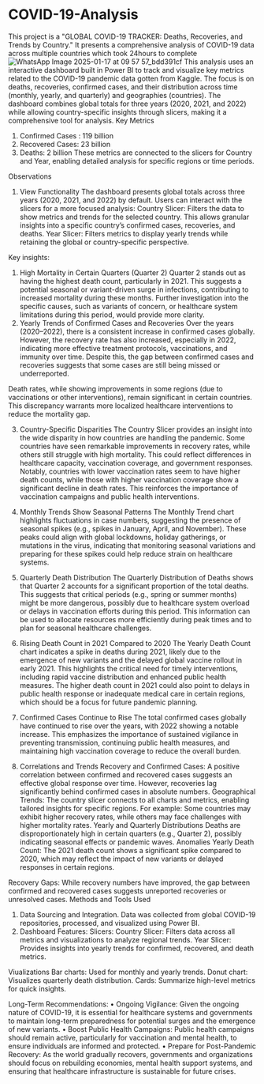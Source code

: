 # COVID-19-Analysis
This project is a "GLOBAL COVID-19 TRACKER: Deaths, Recoveries, and Trends by Country." It presents a comprehensive analysis of COVID-19 data across multiple countries which took 24hours to complete
![WhatsApp Image 2025-01-17 at 09 57 57_bdd391cf](https://github.com/user-attachments/assets/ed8ee057-01a0-459a-aea6-509369f6e4c6)
This analysis uses an interactive dashboard built in Power BI to track and visualize key metrics related to the COVID-19 pandemic data gotten from Kaggle. The focus is on deaths, recoveries, confirmed cases, and their distribution across time (monthly, yearly, and quarterly) and geographies (countries).
The dashboard combines global totals for three years (2020, 2021, and 2022) while allowing country-specific insights through slicers, making it a comprehensive tool for analysis.
Key Metrics
1. Confirmed Cases : 119 billion
2. Recovered Cases: 23 billion
3. Deaths: 2 billion
These metrics are connected to the slicers for Country and Year, enabling detailed analysis for specific regions or time periods.

Observations
1. View Functionality
The dashboard presents global totals across three years (2020, 2021, and 2022) by default. Users can interact with the slicers for a more focused analysis:
Country Slicer: Filters the data to show metrics and trends for the selected country. This allows granular insights into a specific country’s confirmed cases, recoveries, and deaths.
Year Slicer: Filters metrics to display yearly trends while retaining the global or country-specific perspective.

 Key insights:
1. High Mortality in Certain Quarters (Quarter 2)
Quarter 2 stands out as having the highest death count, particularly in 2021. This suggests a potential seasonal or variant-driven surge in infections, contributing to increased mortality during these months. Further investigation into the specific causes, such as variants of concern, or healthcare system limitations during this period, would provide more clarity.
2. Yearly Trends of Confirmed Cases and Recoveries
Over the years (2020–2022), there is a consistent increase in confirmed cases globally. However, the recovery rate has also increased, especially in 2022, indicating more effective treatment protocols, vaccinations, and immunity over time. Despite this, the gap between confirmed cases and recoveries suggests that some cases are still being missed or underreported.

Death rates, while showing improvements in some regions (due to vaccinations or other interventions), remain significant in certain countries. This discrepancy warrants more localized healthcare interventions to reduce the mortality gap.

3. Country-Specific Disparities
The Country Slicer provides an insight into the wide disparity in how countries are handling the pandemic. Some countries have seen remarkable improvements in recovery rates, while others still struggle with high mortality. This could reflect differences in healthcare capacity, vaccination coverage, and government responses.
Notably, countries with lower vaccination rates seem to have higher death counts, while those with higher vaccination coverage show a significant decline in death rates. This reinforces the importance of vaccination campaigns and public health interventions.

5. Monthly Trends Show Seasonal Patterns
The Monthly Trend chart highlights fluctuations in case numbers, suggesting the presence of seasonal spikes (e.g., spikes in January, April, and November). These peaks could align with global lockdowns, holiday gatherings, or mutations in the virus, indicating that monitoring seasonal variations and preparing for these spikes could help reduce strain on healthcare systems.
6. Quarterly Death Distribution
The Quarterly Distribution of Deaths shows that Quarter 2 accounts for a significant proportion of the total deaths. This suggests that critical periods (e.g., spring or summer months) might be more dangerous, possibly due to healthcare system overload or delays in vaccination efforts during this period.
This information can be used to allocate resources more efficiently during peak times and to plan for seasonal healthcare challenges.
7. Rising Death Count in 2021 Compared to 2020
The Yearly Death Count chart indicates a spike in deaths during 2021, likely due to the emergence of new variants and the delayed global vaccine rollout in early 2021. This highlights the critical need for timely interventions, including rapid vaccine distribution and enhanced public health measures.
The higher death count in 2021 could also point to delays in public health response or inadequate medical care in certain regions, which should be a focus for future pandemic planning.

9. Confirmed Cases Continue to Rise
The total confirmed cases globally have continued to rise over the years, with 2022 showing a notable increase. This emphasizes the importance of sustained vigilance in preventing transmission, continuing public health measures, and maintaining high vaccination coverage to reduce the overall burden.
3. Correlations and Trends
Recovery and Confirmed Cases:
A positive correlation between confirmed and recovered cases suggests an effective global response over time.
However, recoveries lag significantly behind confirmed cases in absolute numbers.
Geographical Trends:
The country slicer connects to all charts and metrics, enabling tailored insights for specific regions. For example:
Some countries may exhibit higher recovery rates, while others may face challenges with higher mortality rates.
Yearly and Quarterly Distributions
Deaths are disproportionately high in certain quarters (e.g., Quarter 2), possibly indicating seasonal effects or pandemic waves.
Anomalies
Yearly Death Count:
The 2021 death count shows a significant spike compared to 2020, which may reflect the impact of new variants or delayed responses in certain regions.

Recovery Gaps:
While recovery numbers have improved, the gap between confirmed and recovered cases suggests unreported recoveries or unresolved cases.
Methods and Tools Used
1. Data Sourcing and Integration.
Data was collected from global COVID-19 repositories, processed, and visualized using Power BI.
2. Dashboard Features:
Slicers:
Country Slicer: Filters data across all metrics and visualizations to analyze regional trends.
Year Slicer: Provides insights into yearly trends for confirmed, recovered, and death metrics.

Viualizations
Bar charts: Used for monthly and yearly trends.
Donut chart: Visualizes quarterly death distribution.
Cards: Summarize high-level metrics for quick insights.

Long-Term Recommendations:
•	Ongoing Vigilance: Given the ongoing nature of COVID-19, it is essential for healthcare systems and governments to maintain long-term preparedness for potential surges and the emergence of new variants.
•	Boost Public Health Campaigns: Public health campaigns should remain active, particularly for vaccination and mental health, to ensure individuals are informed and protected.
•	Prepare for Post-Pandemic Recovery: As the world gradually recovers, governments and organizations should focus on rebuilding economies, mental health support systems, and ensuring that healthcare infrastructure is sustainable for future crises.

